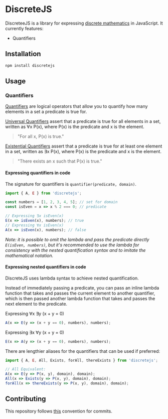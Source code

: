 # DiscreteJS
DiscreteeJS is a library for expressing [discrete mathematics](https://en.wikipedia.org/wiki/Discrete_mathematics) in JavaScript. It currently features:
- Quantifiers

## Installation
```bash
npm install discretejs
```

## Usage
### Quantifiers
[Quantifiers](https://en.wikipedia.org/wiki/Quantifier_(logic)) are logical operators that allow you to quantify how many elements in a set a predicate is true for.

[Universal Quantifiers](https://en.wikipedia.org/wiki/Universal_quantification) assert that a predicate is true for all elements in a set, written as ∀x P(x), where P(x) is the predicate and x is the element. 
> "For all x, P(x) is true."

[Existential Quantifiers](https://en.wikipedia.org/wiki/Existential_quantification) assert that a predicate is true for at least one element in a set, written as ∃x P(x), where P(x) is the predicate and x is the element.
> "There exists an x such that P(x) is true."

#### Expressing quantifiers in code
The signature for quantifiers is `quantifier(predicate, domain)`.
```js
import { A, E } from 'discretejs';

const numbers = [1, 2, 3, 4, 5]; // set for domain
const isEven = x => x % 2 === 0; // predicate

// Expressing ∃x isEven(x)
E(x => isEven(x), numbers); // true
// Expressing ∀x isEven(x)
A(x => isEven(x), numbers); // false
```
*Note: it is possible to omit the lambda and pass the predicate directly `E(isEven, numbers)`, but it's recommended to use the lambda for consistency with the nested quantification syntax and to imitate the mathematical notation.*

#### Expressing nested quantifiers in code
DiscreteJS uses lambda syntax to achieve nested quantification.

Instead of immediately passing a predicate, you can pass an inline lambda function that takes and passes the current element to another quantifier, which is then passed another lambda function that takes and passes the next element to the predicate.

Expressing ∀x ∃y (x + y = 0) 
```js
A(x => E(y => (x + y == 0), numbers), numbers);
```
Expressing ∃x ∀y (x + y = 0) 
```js
E(x => A(y => (x + y == 0), numbers), numbers);
```

There are lengthier aliases for the quantifiers that can be used if preferred:
```js
import { A, E, All, Exists, forAll, thereExists } from 'discretejs';

// All Equivalent:
A(x => E(y => P(x, y), domain), domain);
All(x => Exists(y => P(x, y), domain), domain);
forAll(x => thereExists(y => P(x, y), domain), domain);
```

## Contributing
This repository follows [this](https://github.com/michaelmoreno/git-commit-ontology) convention for commits.
